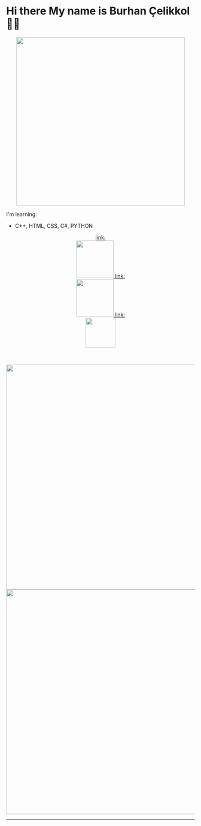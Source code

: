 # Hi there My name is Burhan Çelikkol 👋🏻

<p align=center><img align="center" src="https://trhiphopgundemi.com/green_stable.gif" width="450"></p>

I'm learning:
<br>
 * C++, HTML, CSS, C#, PYTHON

<p align=center> <a href="https://github.com/burhanclkkl">  link: <br><img src="https://rapidapi.com/blog/wp-content/uploads/2017/01/octocat.gif" width="100"> </a> 
<a href="https://www.linkedin.com/in/burhan-clkkl/">   link:<br> <img src="https://i.pinimg.com/originals/de/b4/6f/deb46f02a59e3b3a2aa58fac16290d63.gif" width="100"> </a> 
<a href="https://twitter.com/burhan_clkkl">   link: <br><img src="https://i.giphy.com/media/M9O6ePwNJ58UMF1Rvq/giphy.webp" width="80"> </a> </p>

<br>
 <p align=center>
<img src="https://i.pinimg.com/originals/d8/36/4e/d8364ede5d8b090c42ad08d059fabf5f.gif" width="600">  
<img src="https://steamuserimages-a.akamaihd.net/ugc/915799791358310042/18585D104B224C31CF06DC52F2BF26BE78B3C80F/" width="600"></p>
<hr>

